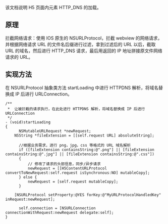 该文档说明 H5 页面内元素 HTTP_DNS 的加载。

## 原理
拦截网络请求：使用 IOS 原生的 NSURLProtocol，拦截 webview 的网络请求，并根据网络请求 URL 的文件名后缀进行过滤，拿到过滤后的 URL 以后，截取 URL 的域名，然后进行 HTTP_DNS 请求，最后用返回的 IP 地址拼接原文件网络请求的 URL。

## 实现方法
在 NSURLProtocol 抽象类方法 startLoading 中进行 HTTPDNS 解析，将域名替换成 IP 后进行 URLConnection。

```
/**
 *  让被拦截的请求执行，在此处进行 HTTPDNS 解析，将域名替换成 IP 后进行 URLConnection
 */
- (void)startLoading
{
	  NSMutableURLRequest *newRequest;
    NSString *fileExtension = [[self.request URL] absoluteString];

	  //根据业务需求，进行 png，jpg，css 等格式的 URL 域名解析
	  if ([fileExtension containsString:@".png"] || [fileExtension containsString:@".jpg"] || [fileExtension containsString:@".css"])
	  {
	      // 修改了请求的头部信息，同步/异步请求
	      newRequest = [[H5ContentURLProtocol convertToNewRequest:self.request isSynchronous:NO] mutableCopy];
	  } else {
	      newRequest = [self.request mutableCopy];
	  }

    [NSURLProtocol setProperty:@YES forKey:@"MyURLProtocolHandledKey" inRequest:newRequest];

	  self.connection = [NSURLConnection connectionWithRequest:newRequest delegate:self];
}
```






